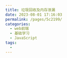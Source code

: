 ```yaml
---
title: 垃圾回收及内存泄漏
date: 2023-08-01 17:16:03
permalink: /pages/5c2199/
categories:
  - web前端
  - 基础学习
  - JavaScript
tags:
  - 
---
```

